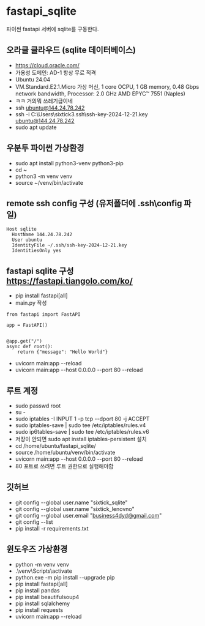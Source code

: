 # fastapi_sqlite
파이썬 fastapi 서버에 sqlite를 구동한다.

## 오라클 클라우드 (sqlite 데이터베이스)
- https://cloud.oracle.com/
- 가용성 도메인: AD-1 항상 무료 적격
- Ubuntu 24.04
- VM.Standard.E2.1.Micro 가상 머신, 1 core OCPU, 1 GB memory, 0.48 Gbps network bandwidth, Processor: 2.0 GHz AMD EPYC™ 7551 (Naples)
- ㅋㅋ 거의뭐 쓰레기급이네 
- ssh ubuntu@144.24.78.242
- ssh -i C:\Users\sixtick3\.ssh\ssh-key-2024-12-21.key ubuntu@144.24.78.242
- sudo apt update

## 우분투 파이썬 가상환경
- sudo apt install python3-venv python3-pip
- cd ~
- python3 -m venv venv
- source ~/venv/bin/activate

## remote ssh config 구성 (유저폴더에 .ssh\config 파일)
```
Host sqlite
  HostName 144.24.78.242
  User ubuntu
  IdentityFile ~/.ssh/ssh-key-2024-12-21.key
  IdentitiesOnly yes
```

## fastapi sqlite 구성 https://fastapi.tiangolo.com/ko/
- pip install fastapi[all]
- main.py 작성
```
from fastapi import FastAPI

app = FastAPI()


@app.get("/")
async def root():
    return {"message": "Hello World"}
```

- uvicorn main:app --reload
- uvicorn main:app --host 0.0.0.0 --port 80 --reload


## 루트 계정
- sudo passwd root
- su -
- sudo iptables -I INPUT 1 -p tcp --dport 80 -j ACCEPT
- sudo iptables-save | sudo tee /etc/iptables/rules.v4
- sudo ip6tables-save | sudo tee /etc/iptables/rules.v6
- 저장이 안되면 sudo apt install iptables-persistent 설치
- cd /home/ubuntu/fastapi_sqlite/
- source /home/ubuntu/venv/bin/activate
- uvicorn main:app --host 0.0.0.0 --port 80 --reload
- 80 포트로 쓰려면 루트 권한으로 실행해야함

## 깃허브 
- git config --global user.name "sixtick_sqlite"
- git config --global user.name "sixtick_lenovno"
- git config --global user.email "business4dyd@gmail.com"
- git config --list
- pip install -r requirements.txt




## 윈도우즈 가상환경
- python -m venv venv
- .\venv\Scripts\activate
- python.exe -m pip install --upgrade pip
- pip install fastapi[all]
- pip install pandas
- pip install beautifulsoup4
- pip install sqlalchemy
- pip install requests
- uvicorn main:app --reload

